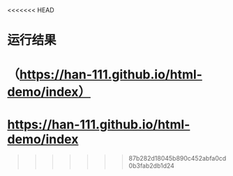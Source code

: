 <<<<<<< HEAD
# 运行结果
 （https://han-111.github.io/html-demo/index）
=======
# https://han-111.github.io/html-demo/index
>>>>>>> 87b282d18045b890c452abfa0cd0b3fab2db1d24
